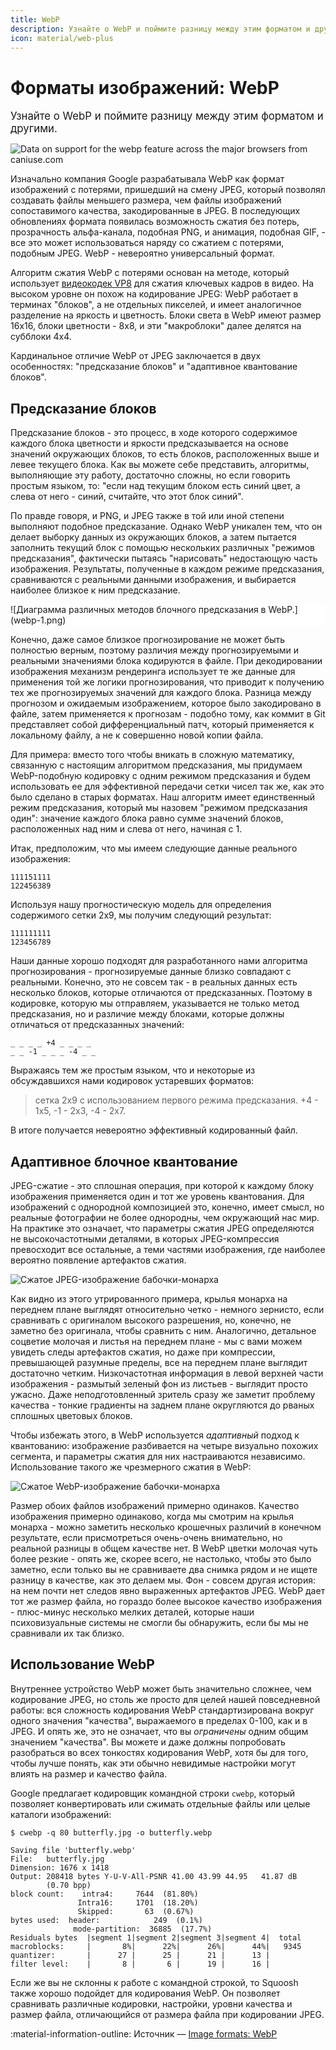 ```yaml
---
title: WebP
description: Узнайте о WebP и поймите разницу между этим форматом и другими.
icon: material/web-plus
---
```


# Форматы изображений: WebP

<big>Узнайте о WebP и поймите разницу между этим форматом и другими.</big>

<p class="ciu_embed" data-feature="webp" data-periods="future_1,current,past_1,past_2" data-accessible-colours="false">
<picture>
<source type="image/webp" srcset="https://caniuse.bitsofco.de/image/webp.webp">
<source type="image/png" srcset="https://caniuse.bitsofco.de/image/webp.png">
<img src="https://caniuse.bitsofco.de/image/webp.jpg" alt="Data on support for the webp feature across the major browsers from caniuse.com">
</picture>
</p>

Изначально компания Google разрабатывала WebP как формат изображений с потерями, пришедший на смену JPEG, который позволял создавать файлы меньшего размера, чем файлы изображений сопоставимого качества, закодированные в JPEG. В последующих обновлениях формата появилась возможность сжатия без потерь, прозрачность альфа-канала, подобная PNG, и анимация, подобная GIF, - все это может использоваться наряду со сжатием с потерями, подобным JPEG. WebP - невероятно универсальный формат.

Алгоритм сжатия WebP с потерями основан на методе, который использует [видеокодек VP8](https://datatracker.ietf.org/doc/html/draft-bankoski-vp8-bitstream-01#page-7) для сжатия ключевых кадров в видео. На высоком уровне он похож на кодирование JPEG: WebP работает в терминах "блоков", а не отдельных пикселей, и имеет аналогичное разделение на яркость и цветность. Блоки света в WebP имеют размер 16x16, блоки цветности - 8x8, и эти "макроблоки" далее делятся на субблоки 4x4.

Кардинальное отличие WebP от JPEG заключается в двух особенностях: "предсказание блоков" и "адаптивное квантование блоков".

## Предсказание блоков

Предсказание блоков - это процесс, в ходе которого содержимое каждого блока цветности и яркости предсказывается на основе значений окружающих блоков, то есть блоков, расположенных выше и левее текущего блока. Как вы можете себе представить, алгоритмы, выполняющие эту работу, достаточно сложны, но если говорить простым языком, то: "если над текущим блоком есть синий цвет, а слева от него - синий, считайте, что этот блок синий".

По правде говоря, и PNG, и JPEG также в той или иной степени выполняют подобное предсказание. Однако WebP уникален тем, что он делает выборку данных из окружающих блоков, а затем пытается заполнить текущий блок с помощью нескольких различных "режимов предсказания", фактически пытаясь "нарисовать" недостающую часть изображения. Результаты, полученные в каждом режиме предсказания, сравниваются с реальными данными изображения, и выбирается наиболее близкое к ним предсказание.

<div style="background: #fff;" markdown>
![Диаграмма различных методов блочного предсказания в WebP.](webp-1.png)
</div>

Конечно, даже самое близкое прогнозирование не может быть полностью верным, поэтому различия между прогнозируемыми и реальными значениями блока кодируются в файле. При декодировании изображения механизм рендеринга использует те же данные для применения той же логики прогнозирования, что приводит к получению тех же прогнозируемых значений для каждого блока. Разница между прогнозом и ожидаемым изображением, которое было закодировано в файле, затем применяется к прогнозам - подобно тому, как коммит в Git представляет собой дифференциальный патч, который применяется к локальному файлу, а не к совершенно новой копии файла.

Для примера: вместо того чтобы вникать в сложную математику, связанную с настоящим алгоритмом предсказания, мы придумаем WebP-подобную кодировку с одним режимом предсказания и будем использовать ее для эффективной передачи сетки чисел так же, как это было сделано в старых форматах. Наш алгоритм имеет единственный режим предсказания, который мы назовем "режимом предсказания один": значение каждого блока равно сумме значений блоков, расположенных над ним и слева от него, начиная с 1.

Итак, предположим, что мы имеем следующие данные реального изображения:

```text
111151111
122456389
```

Используя нашу прогностическую модель для определения содержимого сетки 2x9, мы получим следующий результат:

```text
111111111
123456789
```

Наши данные хорошо подходят для разработанного нами алгоритма прогнозирования - прогнозируемые данные близко совпадают с реальными. Конечно, это не совсем так - в реальных данных есть несколько блоков, которые отличаются от предсказанных. Поэтому в кодировке, которую мы отправляем, указывается не только метод предсказания, но и различие между блоками, которые должны отличаться от предсказанных значений:

```text
_ _ _ _ +4 _ _ _ _
_ _ -1 _ _ _ -4 _ _
```

Выражаясь тем же простым языком, что и некоторые из обсуждавшихся нами кодировок устаревших форматов:

> сетка 2x9 с использованием первого режима предсказания. +4 - 1x5, -1 - 2x3, -4 - 2x7.

В итоге получается невероятно эффективный кодированный файл.

## Адаптивное блочное квантование

JPEG-сжатие - это сплошная операция, при которой к каждому блоку изображения применяется один и тот же уровень квантования. Для изображений с однородной композицией это, конечно, имеет смысл, но реальные фотографии не более однородны, чем окружающий нас мир. На практике это означает, что параметры сжатия JPEG определяются не высокочастотными деталями, в которых JPEG-компрессия превосходит все остальные, а теми частями изображения, где наиболее вероятно появление артефактов сжатия.

![Сжатое JPEG-изображение бабочки-монарха](webp-2.png)

Как видно из этого утрированного примера, крылья монарха на переднем плане выглядят относительно четко - немного зернисто, если сравнивать с оригиналом высокого разрешения, но, конечно, не заметно без оригинала, чтобы сравнить с ним. Аналогично, детальное соцветие молочая и листья на переднем плане - мы с вами можем увидеть следы артефактов сжатия, но даже при компрессии, превышающей разумные пределы, все на переднем плане выглядит достаточно четким. Низкочастотная информация в левой верхней части изображения - размытый зеленый фон из листьев - выглядит просто ужасно. Даже неподготовленный зритель сразу же заметит проблему качества - тонкие градиенты на заднем плане округляются до рваных сплошных цветовых блоков.

Чтобы избежать этого, в WebP используется _адаптивный_ подход к квантованию: изображение разбивается на четыре визуально похожих сегмента, и параметры сжатия для них настраиваются независимо. Использование такого же чрезмерного сжатия в WebP:

![Сжатое WebP-изображение бабочки-монарха](webp-3.png)

Размер обоих файлов изображений примерно одинаков. Качество изображения примерно одинаково, когда мы смотрим на крылья монарха - можно заметить несколько крошечных различий в конечном результате, если присмотреться очень-очень внимательно, но реальной разницы в общем качестве нет. В WebP цветки молочая чуть более резкие - опять же, скорее всего, не настолько, чтобы это было заметно, если только вы не сравниваете два снимка рядом и не ищете разницу в качестве, как это делаем мы. Фон - совсем другая история: на нем почти нет следов явно выраженных артефактов JPEG. WebP дает тот же размер файла, но гораздо более высокое качество изображения - плюс-минус несколько мелких деталей, которые наши психовизуальные системы не смогли бы обнаружить, если бы мы не сравнивали их так близко.

## Использование WebP

Внутреннее устройство WebP может быть значительно сложнее, чем кодирование JPEG, но столь же просто для целей нашей повседневной работы: вся сложность кодирования WebP стандартизирована вокруг одного значения "качества", выражаемого в пределах 0-100, как и в JPEG. И опять же, это не означает, что вы _ограничены_ одним общим значением "качества". Вы можете и даже должны попробовать разобраться во всех тонкостях кодирования WebP, хотя бы для того, чтобы лучше понять, как эти обычно невидимые настройки могут влиять на размер и качество файла.

Google предлагает кодировщик командной строки `cwebp`, который позволяет конвертировать или сжимать отдельные файлы или целые каталоги изображений:

```shell
$ cwebp -q 80 butterfly.jpg -o butterfly.webp

Saving file 'butterfly.webp'
File:  	butterfly.jpg
Dimension: 1676 x 1418
Output:	208418 bytes Y-U-V-All-PSNR 41.00 43.99 44.95   41.87 dB
       	(0.70 bpp)
block count:    intra4:     7644  (81.80%)
          	   Intra16:     1701  (18.20%)
          	   Skipped:       63  (0.67%)
bytes used:  header:            249  (0.1%)
         	  mode-partition:  36885  (17.7%)
Residuals bytes  |segment 1|segment 2|segment 3|segment 4|  total
macroblocks:     |       8%|      22%|      26%|      44%|   9345
quantizer:       |      27 |      25 |      21 |      13 |
filter level:    |       8 |       6 |      19 |      16 |
```

Если же вы не склонны к работе с командной строкой, то Squoosh также хорошо подойдет для кодирования WebP. Он позволяет сравнивать различные кодировки, настройки, уровни качества и размер файла, отличающийся от размера файла при кодировании JPEG.

:material-information-outline: Источник &mdash; [Image formats: WebP](https://web.dev/learn/images/webp/)

